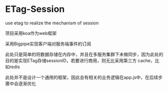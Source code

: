 # ETag-Session
use etag to realize the mechanism of session

项目采用koa作为web框架

采用Bigpipe实现客户端对服务端事件的订阅

此处只是简单的将数据存储在内存中，并且在多服务集群下未做同步，因为此处的目的是实现ETag存储sessionID，若要进行商用，则无比采用第三方
cache，比如redis

此处并不是设计一个通用的框架，因此会有相关的业务逻辑在app.js中，在后续步骤中会逐渐优化
